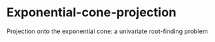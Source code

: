 # Exponential-cone-projection
Projection onto the exponential cone: a univariate root-finding problem
